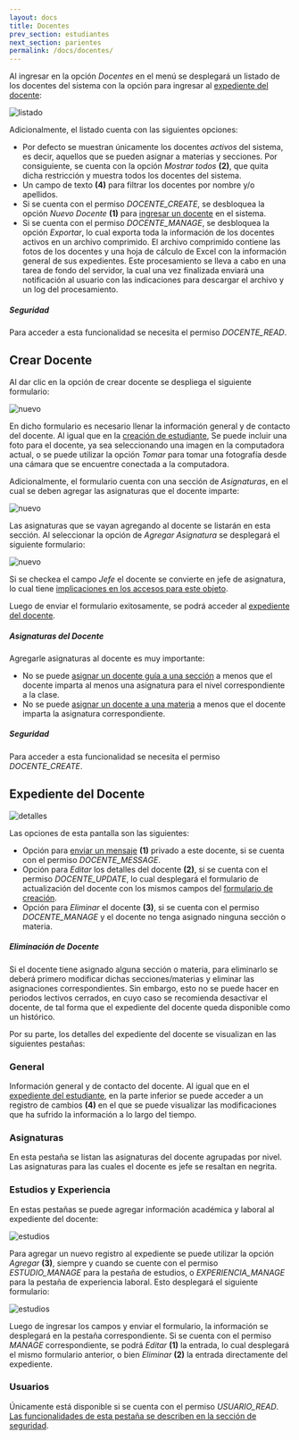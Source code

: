 ```yaml
---
layout: docs
title: Docentes
prev_section: estudiantes
next_section: parientes
permalink: /docs/docentes/
---
```


Al ingresar en la opción *Docentes* en el menú se desplegará un listado de los docentes del sistema con la opción para ingresar al 
[expediente del docente](#expediente_del_docente):

![listado](/img/docs/docentes_index.png)

Adicionalmente, el listado cuenta con las siguientes opciones:

- Por defecto se muestran únicamente los docentes *activos* del sistema, es decir, aquellos que se pueden asignar a materias y secciones. Por consiguiente,
  se cuenta con la opción *Mostrar todos* **(2)**, que quita dicha restricción y muestra todos los docentes del sistema.
- Un campo de texto **(4)** para filtrar los docentes por nombre y/o apellidos.
- Si se cuenta con el permiso *DOCENTE_CREATE*, se desbloquea la opción *Nuevo Docente* **(1)** para [ingresar un docente](#crear_docente) en el sistema.
- Si se cuenta con el permiso *DOCENTE_MANAGE*, se desbloquea la opción *Exportar*, lo cual exporta toda la información de los docentes activos en un archivo
  comprimido. El archivo comprimido contiene las fotos de los docentes y una hoja de cálculo de Excel con la información general de sus expedientes.
  Este procesamiento se lleva a cabo en una tarea de fondo del servidor, la cual una vez finalizada enviará una notificación al usuario con las indicaciones 
  para descargar el archivo y un log del procesamiento.

<div class="note info">
  <h5>Seguridad</h5>
  <p>Para acceder a esta funcionalidad se necesita el permiso <i>DOCENTE_READ</i>.</p>
</div>

## Crear Docente

Al dar clic en la opción de crear docente se despliega el siguiente formulario:

![nuevo](/img/docs/docentes_new.png)

En dicho formulario es necesario llenar la información general y de contacto del docente. Al igual que en la [creación de estudiante](/docs/estudiantes/#crear_estudiante),
Se puede incluir una foto para el docente, ya sea seleccionando una imagen en la computadora actual, o se puede utilizar la opción *Tomar* para tomar una fotografía 
desde una cámara que se encuentre conectada a la computadora.

Adicionalmente, el formulario cuenta con una sección de *Asignaturas*, en el cual se deben agregar las asignaturas que el docente imparte:

![nuevo](/img/docs/docentes_new_asignaturas.png)

Las asignaturas que se vayan agregando al docente se listarán en esta sección. Al seleccionar la opción de *Agregar Asignatura* se desplegará el siguiente 
formulario:

![nuevo](/img/docs/docentes_new_asignaturas_2.png)

Si se checkea el campo *Jefe* el docente se convierte en jefe de asignatura, lo cual tiene [implicaciones en los accesos para este objeto](/docs/seguridad/#objetos).

Luego de enviar el formulario exitosamente, se podrá acceder al [expediente del docente](#expediente_del_docente).

<div class="note warning">
  <h5>Asignaturas del Docente</h5>
  <p>Agregarle asignaturas al docente es muy importante:</p>
  <ul>
    <li>No se puede <a href="/docs/secciones#crear_seccin">asignar un docente guía a una sección</a> a menos que el docente imparta al menos
      una asignatura para el nivel correspondiente a la clase.</li>
    <li>No se puede <a href="/docs/materias#crear_materia">asignar un docente a una materia</a> a menos que el docente imparta la asignatura
      correspondiente.</li>
  </ul>
</div>

<div class="note info">
  <h5>Seguridad</h5>
  <p>Para acceder a esta funcionalidad se necesita el permiso <i>DOCENTE_CREATE</i>.</p>
</div>

## Expediente del Docente

![detalles](/img/docs/docentes_show.png)

Las opciones de esta pantalla son las siguientes:

- Opción para [enviar un mensaje](/docs/mensajes/#crear_mensaje) **(1)** privado a este docente, si se cuenta con el permiso *DOCENTE_MESSAGE*.
- Opción para *Editar* los detalles del docente **(2)**, si se cuenta con el permiso *DOCENTE_UPDATE*, lo cual desplegará el formulario de actualización 
  del docente con los mismos campos del [formulario de creación](#crear_docente).
- Opción para *Eliminar* el docente **(3)**, si se cuenta con el permiso *DOCENTE_MANAGE* y el docente no tenga asignado ninguna sección o materia.

<div class="note">
  <h5>Eliminación de Docente</h5>
  <p>Si el docente tiene asignado alguna sección o materia, para eliminarlo se deberá primero modificar dichas secciones/materias y eliminar las asignaciones
    correspondientes. Sin embargo, esto no se puede hacer en periodos lectivos cerrados, en cuyo caso se recomienda desactivar el docente, de tal forma
    que el expediente del docente queda disponible como un histórico.</p>
</div>

Por su parte, los detalles del expediente del docente se visualizan en las siguientes pestañas:

### General

Información general y de contacto del docente. Al igual que en el [expediente del estudiante](/docs/estudiantes/#general), en la parte inferior se puede acceder a un 
registro de cambios **(4)** en el que se puede visualizar las modificaciones que ha sufrido la información a lo largo del tiempo.

### Asignaturas

En esta pestaña se listan las asignaturas del docente agrupadas por nivel. Las asignaturas para las cuales el docente es jefe se resaltan en negrita.

### Estudios y Experiencia

En estas pestañas se puede agregar información académica y laboral al expediente del docente:

![estudios](/img/docs/docentes_show_estudios.png)

Para agregar un nuevo registro al expediente se puede utilizar la opción *Agregar* **(3)**, siempre y cuando se cuente con el permiso 
*ESTUDIO_MANAGE* para la pestaña de estudios, o *EXPERIENCIA_MANAGE* para la pestaña de experiencia laboral. Esto desplegará el siguiente
formulario:

![estudios](/img/docs/docentes_show_estudios_new.png)

Luego de ingresar los campos y enviar el formulario, la información se desplegará en la pestaña correspondiente. Si se cuenta con el permiso *MANAGE*
correspondiente, se podrá *Editar* **(1)** la entrada, lo cual desplegará el mismo formulario anterior, o bien *Eliminar* **(2)** la entrada
directamente del expediente.

### Usuarios

Únicamente está disponible si se cuenta con el permiso *USUARIO_READ*. [Las funcionalidades de esta pestaña se describen en la sección de seguridad](/docs/seguridad/#objetos).
